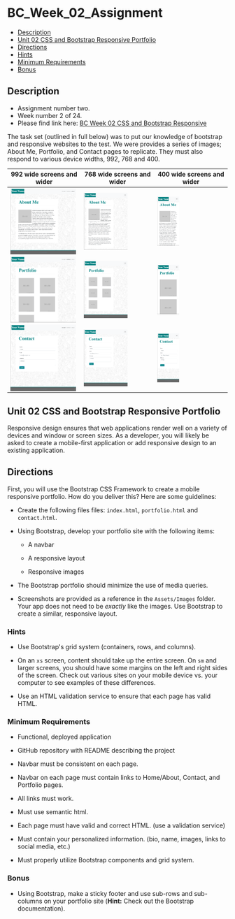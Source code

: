 # BC_Week_02_Assignment

* [Description](#Description)
* [Unit 02 CSS and Bootstrap Responsive Portfolio](#Unit-02-CSS-and-Bootstrap-Responsive-Portfolio)
* [Directions](#Directions)
* [Hints](#Hints)
* [Minimum Requirements](#Minimum-Requirements)
* [Bonus](#Bonus)

## Description
* Assignment number two. 
* Week number 2 of 24.
* Please find link here: <a href="https://chrisjmckeown.github.io/BC_Week_02_CSS_and_Bootstrap_Responsive/" target="_blank">BC Week 02 CSS and Bootstrap Responsive</a>

The task set (outlined in full below) was to put our knowledge of bootstrap and responsive websites to the test. We were provides a series of images; About Me, Portfolio, and Contact pages to replicate. They must also respond to various device widths, 992, 768 and 400.

| 992 wide screens and wider  | 768 wide screens and wider | 400 wide screens and wider |
| ------------- | ------------- | ------------- |
| <img src="Assets/Images/992-index.png" alt="About Me 992" width="150" vertical-align="text-top" style="vertical-align:top">  | <img src="Assets/Images/768-index.png" alt="About Me 768" width="100" vertical-align="text-top" style="vertical-align:top">  | <img src="Assets/Images/400-index.png" alt="About Me 400" width="50" vertical-align="text-top" style="vertical-align:top">  |
| <img src="Assets/Images/992-portfolio.png" alt="Portfolio 992" width="150" vertical-align="text-top" style="vertical-align:top">  | <img src="Assets/Images/768-portfolio.png" alt="Portfolio 768" width="100" vertical-align="text-top" style="vertical-align:top">  | <img src="Assets/Images/400-portfolio.png" alt="Portfolio 400" width="50" vertical-align="text-top" style="vertical-align:top">  |
| <img src="Assets/Images/992-contact.png" alt="Contact 992" width="150" vertical-align="text-top" style="vertical-align:top">  | <img src="Assets/Images/768-contact.png" alt="Contact 768" width="100" vertical-align="text-top" style="vertical-align:top">  | <img src="Assets/Images/400-contact.png" alt="Contact 400" width="50" vertical-align="text-top" style="vertical-align:top"> |

## Unit 02 CSS and Bootstrap Responsive Portfolio

Responsive design ensures that web applications render well on a variety of devices and window or screen sizes. As a developer, you will likely be asked to create a mobile-first application or add responsive design to an existing application. 


## Directions

First, you will use the Bootstrap CSS Framework to create a mobile responsive portfolio. How do you deliver this? Here are some guidelines:

* Create the following files files: `index.html`, `portfolio.html` and `contact.html`.

* Using Bootstrap, develop your portfolio site with the following items:

   * A navbar

   * A responsive layout

   * Responsive images

* The Bootstrap portfolio should minimize the use of media queries.

* Screenshots are provided as a reference in the `Assets/Images` folder. Your app does not need to be _exactly_ like the images. Use Bootstrap to create a similar, responsive layout.

### Hints

* Use Bootstrap's grid system (containers, rows, and columns).

* On an `xs` screen, content should take up the entire screen. On `sm` and larger screens, you should have some margins on the left and right sides of the screen. Check out various sites on your mobile device vs. your computer to see examples of these differences.

* Use an HTML validation service to ensure that each page has valid HTML.

### Minimum Requirements

* Functional, deployed application

* GitHub repository with README describing the project

* Navbar must be consistent on each page.

* Navbar on each page must contain links to Home/About, Contact, and Portfolio pages.

* All links must work.

* Must use semantic html.

* Each page must have valid and correct HTML. (use a validation service)

* Must contain your personalized information. (bio, name, images, links to social media, etc.)

* Must properly utilize Bootstrap components and grid system.


### Bonus

* Using Bootstrap, make a sticky footer and use sub-rows and sub-columns on your portfolio site (**Hint:** Check out the Bootstrap documentation).